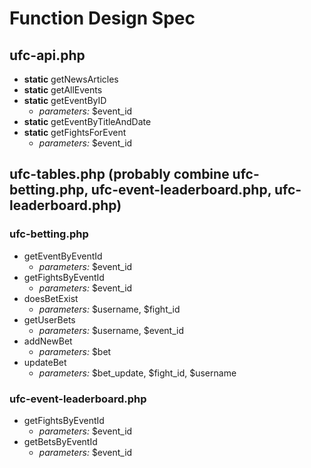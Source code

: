 # Function Design Spec

## ufc-api.php

* **static** getNewsArticles
* **static** getAllEvents
* **static** getEventByID
  * *parameters:* $event_id
* **static** getEventByTitleAndDate
* **static** getFightsForEvent
  * *parameters:* $event_id

## ufc-tables.php (probably combine ufc-betting.php, ufc-event-leaderboard.php, ufc-leaderboard.php)

### ufc-betting.php
* getEventByEventId
  * *parameters:* $event_id
* getFightsByEventId
  * *parameters:* $event_id
* doesBetExist
  * *parameters:* $username, $fight_id
* getUserBets
  * *parameters:* $username, $event_id
* addNewBet
  * *parameters:* $bet
* updateBet
  * *parameters:* $bet_update, $fight_id, $username

### ufc-event-leaderboard.php
* getFightsByEventId
  * *parameters:* $event_id
* getBetsByEventId
  * *parameters:* $event_id
